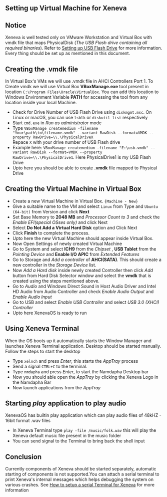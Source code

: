 ## Setting up Virtual Machine for Xeneva

## Notice

Xeneva is well tested only on VMware Workstation and Virtual Box with vmdk file that maps PhysicalDisk (_The USB Flash drive containing all required binaries_). Refer to [Setting up USB Flash Drive](BuildInstructions.md) for more information. Every thing should be set up as mentioned in this document.

## Creating the .vmdk file 

In Virtual Box's VMs we will use .vmdk file in AHCI Controllers Port 1. To Create vmdk we will use Virtual Box __VBoxManage.exe__ tool present in location ```C:\Program Files\Oracle\VirtualBox```. You can add this location to Windows Environment Variable __PATH__ for accessing the tool from any location inside your local Machine.<br>
- Check for Drive Number of USB Flash Drive using ```diskmgmt.msc```. On Linux or macOS, you can use ```lsblk``` or ```diskutil list``` respectively <br>
- Start ```cmd.exe``` in _Run as administrator_ mode <br>
- Type ```VBoxManage createmedium -filename "Your\path\to\filename.vmdk" --variant RawDisk --format=VMDK --property RawDrive=\\.\PhysicalDriveX```<br>
Repace ```X``` with your drive number of USB Flash drive
- Example here:
```VBoxManage createmedium -filename "E:\usb.vmdk" --variant RawDisk --format=VMDK --property RawDrive=\\.\PhysicalDrive1```. Here PhysicalDrive1 is my USB Flash Drive<br>
- Upto here you should be able to create __.vmdk__ file mapped to Physical Drive 

## Creating the Virtual Machine in Virtual Box
- Create a new Virtual Machine in Virtual Box. ```{Machine - New}```
- Give a suitable name to the VM and select ```Linux``` from Type and ```Ubuntu (64-bit)``` from Version and click __Next__
- Set Base Memory to __2048 MB__ and _Processor Count to 3_ and check the _Enable EFI(special OSses only)_ and click Next
- Select __Do Not Add a Virtual Hard Disk__ option and Click Next
- Click __Finish__ to complete the process.
- Upto here the new Virtual Machine should appear inside Virtual Box. 
- Now Open Settings of newly created Virtual Machine
- Go to System and select __ICH9__ from the _Chipset_ , __USB Tablet__ from the _Pointing Device_ and __Enable I/O APIC__ from _Extended Features_
- Go to Storage and _Add a controller_ of __AHCI(SATA)__. This should create a new controller in the _Storage Device_ list.
- Now _Add a Hard disk_ inside newly created Controller then click _Add_ button from Hard Disk Selector window and select the __vmdk__ that is created using the steps mentioned above.
- Go to _Audio_ and Windows Direct Sound in Host Audio Driver and Intel HD Audio from Audio Controller and check _Enable Audio Output_ and _Enable Audio Input_
- Go to USB and select _Enable USB Controller_ and select _USB 3.0 (XHCI) Controller_
- Upto here XenevaOS is ready to run

## Using Xeneva Terminal
When the OS boots up it automatically starts the Window Manager and launches Xeneva Terminal application. Desktop should be started manually. Follow the steps to start the desktop
- Type ```xelnch``` and press _Enter_, this starts the _AppTray_ process
- Send a signal ```CTRL+C``` to the terminal. 
- Type ```nmdapha``` and press _Enter_, to start the Namdapha Desktop bar
- Now you should able open the _AppTray_ by clicking the Xeneva Logo in the Namdapha Bar 
- Now launch applications from the _AppTray_

## Starting _play_ application to play audio
XenevaOS has builtin play application which can play audio files of 48kHZ - 16bit format .wav files
- In Xeneva Terminal type ```play -file /music/folk.wav``` this will play the Xeneva default music file present in the music folder
- You can send signal to the Terminal to bring back the shell input

## Conclusion
Currently components of Xeneva should be started separately, automatic starting of components is not supported.You can attach a serial terminal to print Xeneva's internal messages which helps debugging the system on various crashes. See [How to setup a serial Terminal for Xeneva](SerialTerminalAttach.md) for more information
